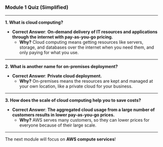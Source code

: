 ### Module 1 Quiz (Simplified)

---

**1. What is cloud computing?**  
- **Correct Answer**: **On-demand delivery of IT resources and applications through the internet with pay-as-you-go pricing.**  
  - **Why?** Cloud computing means getting resources like servers, storage, and databases over the internet when you need them, and only paying for what you use.

---

**2. What is another name for on-premises deployment?**  
- **Correct Answer**: **Private cloud deployment.**  
  - **Why?** On-premises means the resources are kept and managed at your own location, like a private cloud for your business.

---

**3. How does the scale of cloud computing help you to save costs?**  
- **Correct Answer**: **The aggregated cloud usage from a large number of customers results in lower pay-as-you-go prices.**  
  - **Why?** AWS serves many customers, so they can lower prices for everyone because of their large scale.

---

The next module will focus on **AWS compute services**!
